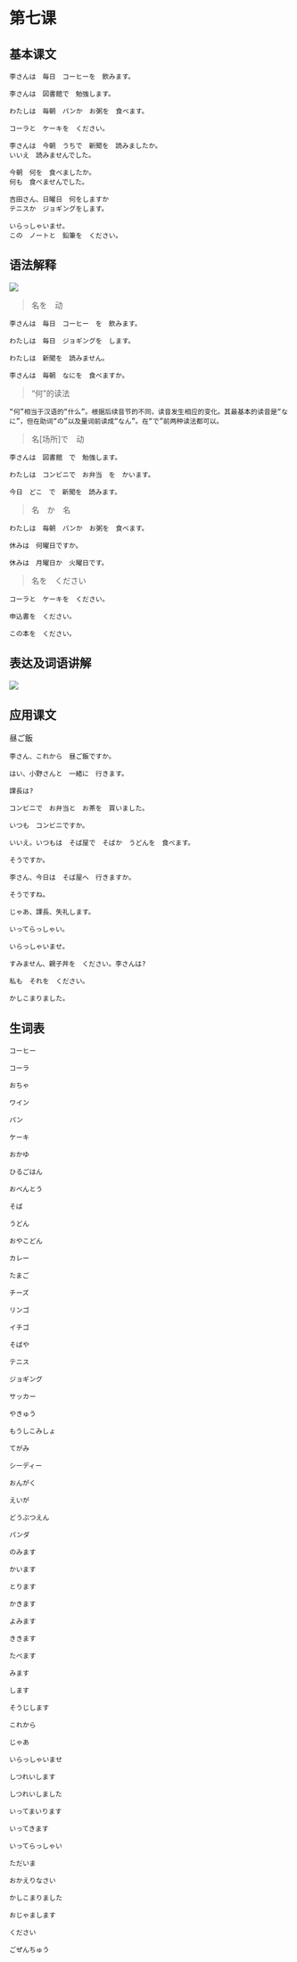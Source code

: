 # 第七课

## 基本课文

```log
李さんは　毎日　コーヒーを　飲みます。

李さんは　図書館で　勉強します。

わたしは　毎朝　パンか　お粥を　食べます。

コーラと　ケーキを　ください。

李さんは　今朝　うちで　新聞を　読みましたか。
いいえ　読みませんでした。

今朝　何を　食べましたか。
何も　食べませんでした。

吉田さん、日曜日　何をしますか
テニスか　ジョギングをします。

いらっしゃいませ。
この　ノートと　鉛筆を　ください。
```

## 语法解释

![](./photo/7_1.png)

> 名を　动

```log
李さんは　毎日　コーヒー　を　飲みます。

わたしは　毎日　ジョギングを　します。

わたしは　新聞を　読みません。

李さんは　毎朝　なにを　食べますか。
```

> “何”的读法

```log
“何”相当于汉语的“什么”。根据后续音节的不同，读音发生相应的变化。其最基本的读音是“なに”，但在助词“の”以及量词前读成“なん”。在“で”前两种读法都可以。
```

> 名[场所]で　动

```log
李さんは　図書館　で　勉強します。

わたしは　コンビニで　お弁当　を　かいます。

今日　どこ　で　新聞を　読みます。
```

> 名　か　名

```log
わたしは　毎朝　パンか　お粥を　食べます。

休みは　何曜日ですか。

休みは　月曜日か　火曜日です。
```

> 名を　ください

```log
コーラと　ケーキを　ください。

申込書を　ください。

この本を　ください。
```

## 表达及词语讲解

![](./photo/7_2.png)

## 应用课文

昼ご飯
```log
李さん、これから　昼ご飯ですか。

はい、小野さんと　一緒に　行きます。

課長は?

コンビニで　お弁当と　お茶を　買いました。

いつも　コンビニですか。

いいえ。いつもは　そば屋で　そばか　うどんを　食べます。

そうですか。

李さん、今日は　そば屋へ　行きますか。

そうですね。

じゃあ、課長、失礼します。

いってらっしゃい。

いらっしゃいませ。

すみません、親子丼を　ください。李さんは?

私も　それを　ください。

かしこまりました。
```

## 生词表

```log
コーヒー

コーラ

おちゃ

ワイン

パン

ケーキ

おかゆ

ひるごはん

おべんとう

そば

うどん

おやこどん

カレー

たまご

チーズ

リンゴ

イチゴ

そばや

テニス

ジョギング

サッカー

やきゅう

もうしこみしょ

てがみ

シーディー

おんがく

えいが

どうぶつえん

パンダ

のみます

かいます

とります

かきます

よみます

ききます

たべます

みます

します

そうじします

これから

じゃあ

いらっしゃいませ

しつれいします

しつれいしました

いってまいります

いってきます

いってらっしゃい

ただいま

おかえりなさい

かしこまりました

おじゃまします

ください

ごぜんちゅう
```